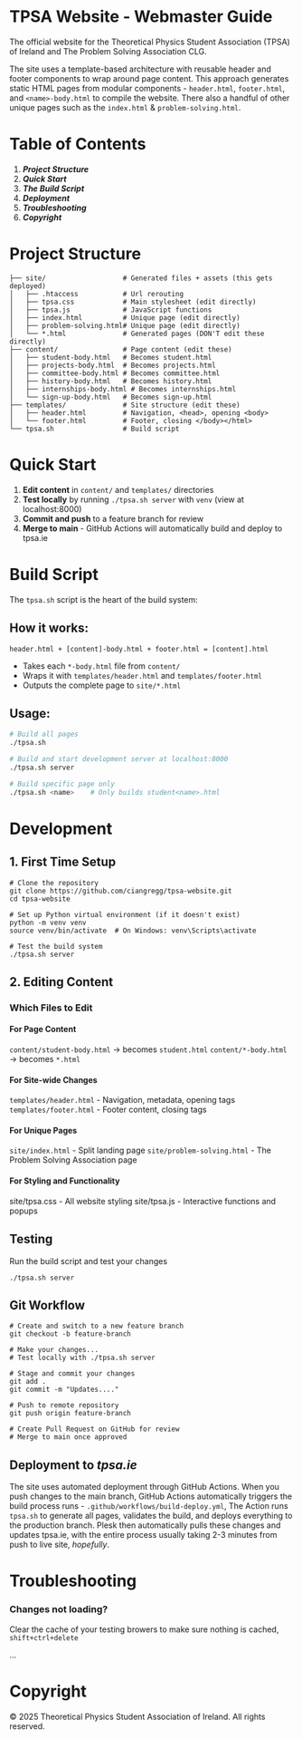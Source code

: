 # TPSA Website - Webmaster Guide

The official website for the Theoretical Physics Student Association (TPSA) of Ireland and The Problem Solving Association CLG. 

The site uses a template-based architecture with reusable header and footer components to wrap around page content. This approach generates static HTML pages from modular components - `header.html`, `footer.html`, and `<name>-body.html` to compile the website. There also a handful of other unique pages such as the `index.html` & `problem-solving.html`. 

# Table of Contents

1. ***Project Structure***
2. ***Quick Start***
3. ***The Build Script***
4. ***Deployment***
5. ***Troubleshooting***
6. ***Copyright***


# Project Structure

```
├── site/                   # Generated files + assets (this gets deployed)
│   ├── .htaccess           # Url rerouting
│   ├── tpsa.css            # Main stylesheet (edit directly)
│   ├── tpsa.js             # JavaScript functions
│   ├── index.html          # Unique page (edit directly)
│   ├── problem-solving.html# Unique page (edit directly)
│   └── *.html              # Generated pages (DON'T edit these directly)
├── content/                # Page content (edit these)
│   ├── student-body.html   # Becomes student.html
│   ├── projects-body.html  # Becomes projects.html
│   ├── committee-body.html # Becomes committee.html
│   ├── history-body.html   # Becomes history.html
│   ├── internships-body.html # Becomes internships.html
│   └── sign-up-body.html   # Becomes sign-up.html
├── templates/              # Site structure (edit these)
│   ├── header.html         # Navigation, <head>, opening <body>
│   └── footer.html         # Footer, closing </body></html>
└── tpsa.sh                 # Build script
```


# Quick Start

1. **Edit content** in `content/` and `templates/` directories
2. **Test locally** by running `./tpsa.sh server` with `venv` (view at localhost:8000)
3. **Commit and push** to a feature branch for review
4. **Merge to main** - GitHub Actions will automatically build and deploy to tpsa.ie


# Build Script

The `tpsa.sh` script is the heart of the build system:

## How it works:
```
header.html + [content]-body.html + footer.html = [content].html
```
- Takes each `*-body.html` file from `content/`
- Wraps it with `templates/header.html` and `templates/footer.html`
- Outputs the complete page to `site/*.html`

## Usage:
```bash
# Build all pages
./tpsa.sh

# Build and start development server at localhost:8000
./tpsa.sh server

# Build specific page only
./tpsa.sh <name>    # Only builds student<name>.html
```

# Development 

## 1. First Time Setup
```
# Clone the repository
git clone https://github.com/ciangregg/tpsa-website.git
cd tpsa-website

# Set up Python virtual environment (if it doesn't exist)
python -m venv venv
source venv/bin/activate  # On Windows: venv\Scripts\activate

# Test the build system
./tpsa.sh server
```

## 2. Editing Content

### Which Files to Edit
#### For Page Content

`content/student-body.html` → becomes `student.html`
`content/*-body.html` → becomes `*.html`


#### For Site-wide Changes

`templates/header.html` - Navigation, metadata, opening tags
`templates/footer.html` - Footer content, closing tags

#### For Unique Pages

`site/index.html` - Split landing page
`site/problem-solving.html` - The Problem Solving Association page

#### For Styling and Functionality

site/tpsa.css - All website styling
site/tpsa.js - Interactive functions and popups

## Testing
Run the build script and test your changes
```
./tpsa.sh server
```

## Git Workflow
```
# Create and switch to a new feature branch
git checkout -b feature-branch

# Make your changes...
# Test locally with ./tpsa.sh server

# Stage and commit your changes
git add .
git commit -m "Updates...."

# Push to remote repository
git push origin feature-branch

# Create Pull Request on GitHub for review
# Merge to main once approved
```

## Deployment to **_tpsa.ie_** 
The site uses automated deployment through GitHub Actions. When you push changes to the main branch, GitHub Actions automatically triggers the build process runs - `.github/workflows/build-deploy.yml`,
The Action runs `tpsa.sh` to generate all pages, validates the build, and deploys everything to the production branch. Plesk then automatically pulls these changes and updates tpsa.ie, with the entire process usually taking 2-3 minutes from push to live site, _hopefully_. 


# Troubleshooting
### Changes not loading? 
Clear the cache of your testing browers to make sure nothing is cached, `shift+ctrl+delete`

...


# Copyright

© 2025 Theoretical Physics Student Association of Ireland. All rights reserved.